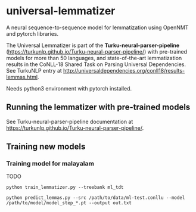 # universal-lemmatizer

A neural sequence-to-sequence model for lemmatization using OpenNMT and pytorch libraries.

The Universal Lemmatizer is part of the **Turku-neural-parser-pipeline** (https://turkunlp.github.io/Turku-neural-parser-pipeline/) with pre-trained models for more than 50 languages, and state-of-the-art lemmatization results in the CoNLL-18 Shared Task on Parsing Universal Dependencies. See TurkuNLP entry at http://universaldependencies.org/conll18/results-lemmas.html.

Needs python3 environment with pytorch installed.

## Running the lemmatizer with pre-trained models

See Turku-neural-parser-pipeline documentation at https://turkunlp.github.io/Turku-neural-parser-pipeline/.

## Training new models
### Training model for malayalam  
TODO
```
python train_lemmatizer.py --treebank ml_tdt  
```
```
python predict_lemmas.py --src /path/to/data/ml-test.conllu --model /path/to/model/model_step_*.pt --output out.txt

```